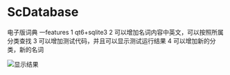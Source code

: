 # ScDatabase

电子版词典
一features
1 qt6+sqlite3
2 可以增加名词内容中英文，可以按照所属分类查找
3 可以增加测试代码，并且可以显示测试运行结果
4 可以增加新的分类，新的名词


![显示结果](rc.png)
